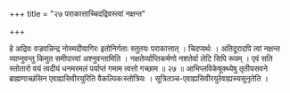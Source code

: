 +++
title = "२७ पराकात्ताच्चिदद्रिवस्त्वां नक्षन्त"

+++

हे अद्रिवः वज्रवन्निन्द्र नोस्मदीयागिरः इतोनिर्गताः स्तुतयः पराकात्तात् । चिदप्यर्थः । अतिदूरादपि त्वां नक्षन्त व्याप्नुवन्तु किमुत समीपात्त्वां अश्नुवन्तामिति । नक्षतेर्व्याप्तिकर्मणो नशतेर्वा लेटि सिपि रूपम् । एवं सति स्तोतारो वयं त्वदीयं धनमरमलं पर्याप्तं गमाम त्वत्तो गच्छाम ॥ २७ ॥ आभिप्लविकेषूक्थ्येषु तृतीयसवने ब्राह्मणाच्छंसिन एवाह्यसिवीरयुरिति वैकल्पिकःस्तोत्रियः । सूत्रितञ्च-एवाह्यसिवीरयुरेवाह्यस्यसूनृतेति ।